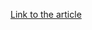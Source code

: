 [Link to the article](https://cadosecurity.com/links-to-previous-attacks-in-uaparserjs-compromise/)
